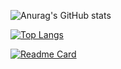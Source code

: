![Anurag's GitHub stats](https://github-readme-stats.vercel.app/api?username=patrickperez527&show_icons=true&theme=radical)

[![Top Langs](https://github-readme-stats.vercel.app/api/top-langs/?username=patrickperez527&layout=compact)](https://github.com/patrickperez527/github-readme-stats)

[![Readme Card](https://github-readme-stats.vercel.app/api/pin/?username=patrickperez527&repo=github-readme-stats)](https://github.com/patrickperez527/github-readme-stats)


